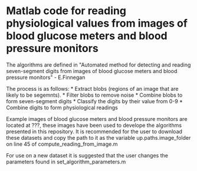 # Matlab code for reading physiological values from images of blood glucose meters and blood pressure monitors

The algorithms are defined in "Automated method for detecting and reading seven-segment digits from images of blood glucose meters and blood pressure monitors" - E.Finnegan

The process is as follows:
        * Extract blobs (regions of an image that are likely to be segemnts).
        * Filter blobs to remove noise
        * Combine blobs to form seven-segment digits
        * Classify the digits by their value from 0-9
        * Combine digits to form physiological readings

Example images of blood glucose meters and blood pressure monitors are located at ???, these images have been used to develope the algorithms presented in this repository. It is recommended for the user to download these datasets and copy the path to it as the variable up.paths.image_folder on line 45 of compute_reading_from_image.m

For use on a new dataset it is suggested that the user changes the parameters found in set_algorithm_parameters.m

